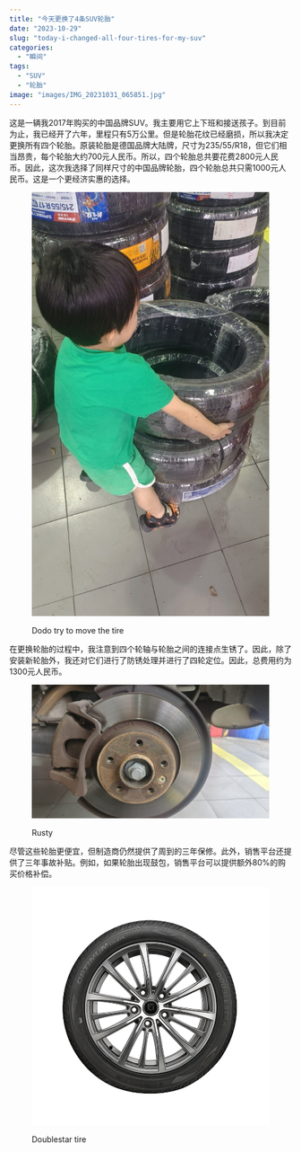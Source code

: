 ```yaml
---
title: "今天更换了4条SUV轮胎"
date: "2023-10-29"
slug: "today-i-changed-all-four-tires-for-my-suv"
categories: 
  - "瞬间"
tags: 
  - "SUV"
  - "轮胎"
image: "images/IMG_20231031_065851.jpg"
---
```


这是一辆我2017年购买的中国品牌SUV。我主要用它上下班和接送孩子。到目前为止，我已经开了六年，里程只有5万公里。但是轮胎花纹已经磨损，所以我决定更换所有四个轮胎。原装轮胎是德国品牌大陆牌，尺寸为235/55/R18，但它们相当昂贵，每个轮胎大约700元人民币。所以，四个轮胎总共要花费2800元人民币。因此，这次我选择了同样尺寸的中国品牌轮胎，四个轮胎总共只需1000元人民币。这是一个更经济实惠的选择。


<figure>

![](images/IMG_20231029_224027-575x1024.jpg)

<figcaption>

Dodo try to move the tire

</figcaption>

</figure>

  
  
在更换轮胎的过程中，我注意到四个轮轴与轮胎之间的连接点生锈了。因此，除了安装新轮胎外，我还对它们进行了防锈处理并进行了四轮定位。因此，总费用约为1300元人民币。


<figure>

![](images/IMG_20231029_224124-1024x575.jpg)

<figcaption>

Rusty

</figcaption>

</figure>

尽管这些轮胎更便宜，但制造商仍然提供了周到的三年保修。此外，销售平台还提供了三年事故补贴。例如，如果轮胎出现鼓包，销售平台可以提供额外80%的购买价格补偿。


<figure>

![](images/th-772882488.png)

<figcaption>

Doublestar tire

</figcaption>

</figure>